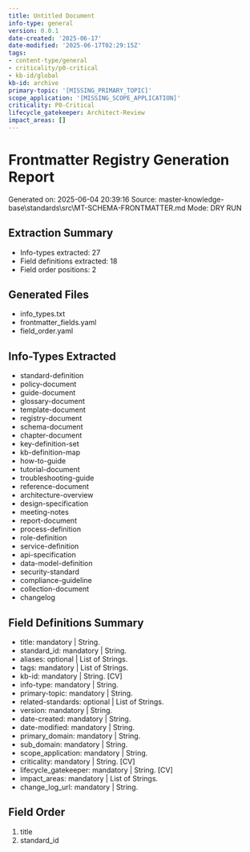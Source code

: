 ```yaml
---
title: Untitled Document
info-type: general
version: 0.0.1
date-created: '2025-06-17'
date-modified: '2025-06-17T02:29:15Z'
tags:
- content-type/general
- criticality/p0-critical
- kb-id/global
kb-id: archive
primary-topic: '[MISSING_PRIMARY_TOPIC]'
scope_application: '[MISSING_SCOPE_APPLICATION]'
criticality: P0-Critical
lifecycle_gatekeeper: Architect-Review
impact_areas: []
---
```

# Frontmatter Registry Generation Report
Generated on: 2025-06-04 20:39:16
Source: master-knowledge-base\standards\src\MT-SCHEMA-FRONTMATTER.md
Mode: DRY RUN

## Extraction Summary
- Info-types extracted: 27
- Field definitions extracted: 18
- Field order positions: 2

## Generated Files
- info_types.txt
- frontmatter_fields.yaml
- field_order.yaml

## Info-Types Extracted
- standard-definition
- policy-document
- guide-document
- glossary-document
- template-document
- registry-document
- schema-document
- chapter-document
- key-definition-set
- kb-definition-map
- how-to-guide
- tutorial-document
- troubleshooting-guide
- reference-document
- architecture-overview
- design-specification
- meeting-notes
- report-document
- process-definition
- role-definition
- service-definition
- api-specification
- data-model-definition
- security-standard
- compliance-guideline
- collection-document
- changelog

## Field Definitions Summary
- title: mandatory | String.
- standard_id: mandatory | String.
- aliases: optional | List of Strings.
- tags: mandatory | List of Strings.
- kb-id: mandatory | String. [CV]
- info-type: mandatory | String.
- primary-topic: mandatory | String.
- related-standards: optional | List of Strings.
- version: mandatory | String.
- date-created: mandatory | String.
- date-modified: mandatory | String.
- primary_domain: mandatory | String.
- sub_domain: mandatory | String.
- scope_application: mandatory | String.
- criticality: mandatory | String. [CV]
- lifecycle_gatekeeper: mandatory | String. [CV]
- impact_areas: mandatory | List of Strings.
- change_log_url: mandatory | String.

## Field Order
 1. title
 2. standard_id

